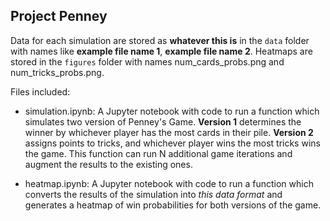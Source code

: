 ## Project Penney

Data for each simulation are stored as **whatever this is** in the `data` folder with names like **example file name 1**, **example file name 2**. Heatmaps are stored in the `figures` folder with names num_cards_probs.png and num_tricks_probs.png. 

Files included:

* simulation.ipynb: A Jupyter notebook with code to run a function which simulates two version of Penney's Game. **Version 1** determines the winner by whichever player has the most cards in their pile. **Version 2** assigns points to tricks, and whichever player wins the most tricks wins the game. This function can run N additional game iterations and augment the results to the existing ones.

* heatmap.ipynb: A Jupyter notebook with code to run a function which converts the results of the simulation into *this data format* and generates a heatmap of win probabilities for both versions of the game.
